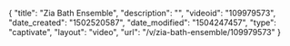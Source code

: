 {
    "title": "Zia Bath Ensemble",
    "description": "",
    "videoid": "109979573",
    "date_created": "1502520587",
    "date_modified": "1504247457",
    "type": "captivate",
    "layout": "video",
    "url": "\/v\/zia-bath-ensemble\/109979573"
}